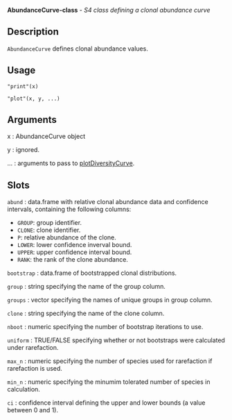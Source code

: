 **AbundanceCurve-class** - *S4 class defining a clonal abundance curve*

Description
--------------------

`AbundanceCurve` defines clonal abundance values.


Usage
--------------------
```
"print"(x)
```
```
"plot"(x, y, ...)
```

Arguments
-------------------

x
:   AbundanceCurve object

y
:   ignored.

...
:   arguments to pass to [plotDiversityCurve](plotDiversityCurve.md).




Slots
-------------------



`abund`
:   data.frame with relative clonal abundance data and confidence intervals,
containing the following columns:

+ `GROUP`:  group identifier.
+ `CLONE`:  clone identifier.
+ `P`:      relative abundance of the clone.
+ `LOWER`:  lower confidence inverval bound.
+ `UPPER`:  upper confidence interval bound.
+ `RANK`:   the rank of the clone abundance.


`bootstrap`
:   data.frame of bootstrapped clonal distributions.

`group`
:   string specifying the name of the group column.

`groups`
:   vector specifying the names of unique groups in group column.

`clone`
:   string specifying the name of the clone column.

`nboot`
:   numeric specifying the number of bootstrap iterations to use.

`uniform`
:   TRUE/FALSE specifying whether or not bootstraps were calculated under rarefaction.

`max_n`
:   numeric specifying the number of species used for rarefaction if rarefaction is used.

`min_n`
:   numeric specifying the minumim tolerated number of species in calculation.

`ci`
:   confidence interval defining the upper and lower bounds 
(a value between 0 and 1).





